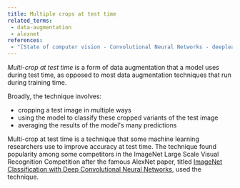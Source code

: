```yaml
---
title: Multiple crops at test time
related_terms:
 - data-augmentation
 - alexnet
references:
 - "[State of computer vision - Convolutional Neural Networks - deeplearing.ai](https://www.coursera.org/learn/convolutional-neural-networks/lecture/D9ra2/state-of-computer-vision)"
---
```


*Multi-crop at test time* is a form of data augmentation that a model uses
during test time, as opposed to most data augmentation techniques
that run during training time.

Broadly, the technique involves:
 - cropping a test image in multiple ways
 - using the model to classify these cropped variants of the test image
 - averaging the results of the model's many predictions

Multi-crop at test time is a technique that some machine learning researchers
use to improve accuracy at test time. The technique
found popularity among some competitors in the
ImageNet Large Scale Visual Recognition Competition
after the famous AlexNet paper, titled
[ImageNet Classification with Deep Convolutional Neural Networks](https://papers.nips.cc/paper/4824-imagenet-classification-with-deep-convolutional-neural-networks.pdf), used
the technique.